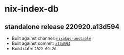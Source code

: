 # nix-index-db
## standalone release 220920.a13d594
- Built against channel: [`nixpkgs-unstable`](https://github.com/nixos/nixpkgs/tree/nixpkgs-unstable)
- Built against commit: [`a13d594`](https://github.com/NixOS/nixpkgs/commit/a13d59408da1108fc6c9ffe4750ab7a33c581d24)
- Build date: `2022-09-20`
